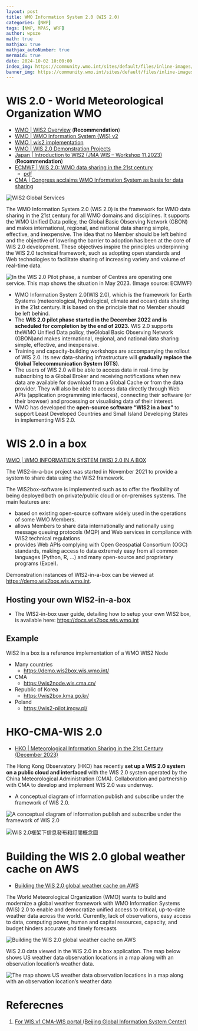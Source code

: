 ```yaml
---
layout: post
title: WMO Information System 2.0 (WIS 2.0)
categories: [NWP]
tags: [NWP, MPAS, WRF]
author: wpsze
math: true
mathjax: true
mathjax_autoNumber: true
mermaid: true
date: 2024-10-02 10:00:00
index_img: https://community.wmo.int/sites/default/files/inline-images/WIS2_diagram.png
banner_img: https://community.wmo.int/sites/default/files/inline-images/WIS2_diagram.png
---
```


# WIS 2.0 - World Meteorological Organization WMO

- [WMO | WIS2 Overview](https://community.wmo.int/en/activity-areas/wis/WIS2-overview) (**Recommendation**)
- [WMO | WMO Information System (WIS) v2](https://community.wmo.int/en/activity-areas/wis)
- [WMO | wis2 implementation](https://community.wmo.int/en/activity-areas/wis/wis2-implementation)
- [WMO | WIS 2.0 Demonstration Projects](https://community.wmo.int/en/activity-areas/wis/wis2-demonstration-projects)
- [Japan | Introduction to WIS2 (JMA WIS – Workshop 11.2023)](https://www.wis-jma.go.jp/cms/gisc_tokyo/workshop/file/2023/JMA-WS2023_Item04_WIS2.0-Architecture-and-Global-Services.pdf) (**Recommendation**)
- [ECMWF | WIS 2.0: WMO data sharing in the 21st century](https://www.ecmwf.int/en/newsletter/176/computing/wis-20-wmo-data-sharing-21st-century)
  - [pdf](https://www.ecmwf.int/sites/default/files/elibrary/072023/81382-wis-2-0-wmo-data-sharing-in-the-21st-century.pdf)
- [CMA | Congress acclaims WMO Information System as basis for data sharing](https://www.cma.gov.cn/en/research/news/202305/t20230529_5537194.html)


![WIS2 Global Services](https://community.wmo.int/sites/default/files/inline-images/WIS2_diagram.png)

The WMO Information System 2.0 (WIS 2.0) is the framework for WMO data sharing in the 21st century for all WMO domains and disciplines. It supports the WMO Unified Data policy, the Global Basic Observing Network (GBON) and makes international, regional, and national data sharing simple, effective, and inexpensive. The idea that no Member should be left behind and the objective of lowering the barrier to adoption has been at the core of WIS 2.0 development. These objectives inspire the principles underpinning the WIS 2.0 technical framework, such as adopting open standards and Web technologies to facilitate sharing of increasing variety and volume of real-time data.  

![In the WIS 2.0 Pilot phase, a number of Centres are operating one service. This map shows the situation in May 2023. (Image source: ECMWF)](https://www.ecmwf.int/sites/default/files/styles/wide/public/2023-07/NL176_Giraud_C1-Figure-1.jpg?itok=wCpKEBKG)

- WMO Information System 2.0(WIS 2.0), which is the framework for Earth Systems (meteorological, hydrological, climate and ocean) data sharing in the 21st century. It is based on the principle that no Member should be left behind.
- The **WIS 2.0 pilot phase started in the December 2022 and is scheduled for completion by the end of 2023.** WIS 2.0 supports theWMO Unified Data policy, theGlobal Basic Observing Network (GBON)and makes international, regional, and national data sharing simple, effective, and inexpensive.
- Training and capacity-building workshops are accompanying the rollout of WIS 2.0. Its new data-sharing infrastructure will **gradually replace the Global Telecommunication System (GTS)**.
- The users of WIS 2.0 will be able to access data in real-time by subscribing to a Global Broker and receiving notifications when new data are available for download from a Global Cache or from the data provider. They will also be able to access data directly through Web APIs (application programming interfaces), connecting their software (or their browser) and processing or visualising data of their interest.
- WMO has developed the **open-source software “WIS2 in a box”** to support Least Developed Countries and Small Island Developing States in implementing WIS 2.0.

# WIS 2.0 in a box

[WMO | WMO INFORMATION SYSTEM (WIS) 2.0 IN A BOX](https://community.wmo.int/en/wis2box)

The WIS2-in-a-box project was started in November 2021 to provide a system to share data using the WIS2 framework.

The WIS2box-software is implemented such as to offer the flexibility of being deployed both on private/public cloud or on-premises systems. The main features are:

- based on existing open-source software widely used in the operations of some WMO Members.
- allows Members to share data internationally and nationally using message queuing protocols (MQP) and Web services in compliance with WIS2 technical regulations
- provides Web APIs complying with Open Geospatial Consortium (OGC) standards, making access to data extremely easy from all common languages (Python, R, ...) and many open-source and proprietary programs (Excel).

Demonstration instances of WIS2-in-a-box can be viewed at <https://demo.wis2box.wis.wmo.int>.

## Hosting your own WIS2-in-a-box

- The WIS2-in-box user guide, detailing how to setup your own WIS2 box, is available here: <https://docs.wis2box.wis.wmo.int>

## Example

WIS2 in a box is a reference implementation of a WMO WIS2 Node

- Many countries
  - <https://demo.wis2box.wis.wmo.int/>
- CMA
  - <https://wis2node.wis.cma.cn/>
- Republic of Korea
  - <https://wis2box.kma.go.kr/>
- Poland
  - <https://wis2-pilot.imgw.pl/>

# HKO-CMA-WIS 2.0

- [HKO | Meteorological Information Sharing in the 21st Century (December 2023)](https://www.hko.gov.hk/en/education/weather/data-and-technology/00704-Meteorological-information-sharing-in-the-21st-century.html)

The Hong Kong Observatory (HKO) has recently **set up a WIS 2.0 system on a public cloud and interfaced** with the WIS 2.0 system operated by the China Meteorological Administration (CMA). Collaboration and partnership with CMA to develop and implement WIS 2.0 was underway.

- A conceptual diagram of information publish and subscribe under the framework of WIS 2.0.

![A conceptual diagram of information publish and subscribe under the framework of WIS 2.0](https://www.hko.gov.hk/en/education/weather/data-and-technology/images/703_fig1_data_exchange_e.png)

![WIS 2.0框架下信息發布和訂閱概念圖](https://www.hko.gov.hk/tc/education/weather/data-and-technology/images/703_fig1_data_exchange_c.png)   

# Building the WIS 2.0 global weather cache on AWS

- [Building the WIS 2.0 global weather cache on AWS](https://aws.amazon.com/blogs/publicsector/building-the-wis-2-0-global-weather-cache-on-aws/)



The World Meteorological Organization (WMO) wants to build and modernize a global weather framework with WMO Information Systems (WIS) 2.0 to enable and democratize unified access to critical, up-to-date weather data across the world. Currently, lack of observations, easy access to data, computing power, human and capital resources, capacity, and budget hinders accurate and timely forecasts

![Building the WIS 2.0 global weather cache on AWS](https://d2908q01vomqb2.cloudfront.net/9e6a55b6b4563e652a23be9d623ca5055c356940/2024/06/24/wis2.0_header.png)


WIS 2.0 data viewed in the WIS 2.0 in a box application. The map below shows US weather data observation locations in a map along with an observation location’s weather data.

![The map shows US weather data observation locations in a map along with an observation location’s weather data](https://d2908q01vomqb2.cloudfront.net/9e6a55b6b4563e652a23be9d623ca5055c356940/2024/06/24/wis2.0_figure2.png)


# Referecnes

1. [For WIS.v1 CMA-WIS portal (Beijing Global Information System Center)](http://gisc.wis.cma.cn/wis/portal.pub?LA=en_US)